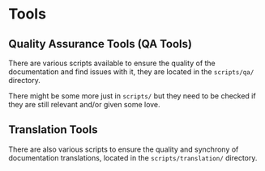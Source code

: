# Tools

## Quality Assurance Tools (QA Tools)

There are various scripts available to ensure the quality of the documentation
and find issues with it, they are located in the `scripts/qa/` directory.

There might be some more just in `scripts/` but they need to be checked if they
are still relevant and/or given some love.

## Translation Tools

There are also various scripts to ensure the quality and synchrony of
documentation translations, located in the `scripts/translation/` directory.
